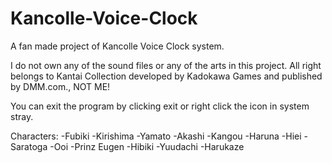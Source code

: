 # Kancolle-Voice-Clock
A fan made project of Kancolle Voice Clock system.

I do not own any of the sound files or any of the arts in this project. All right belongs to Kantai Collection developed by Kadokawa Games and published by DMM.com., NOT ME!

You can exit the program by clicking exit or right click the icon in system stray.

Characters:
-Fubiki
-Kirishima
-Yamato
-Akashi
-Kangou
-Haruna
-Hiei
-Saratoga
-Ooi
-Prinz Eugen
-Hibiki
-Yuudachi
-Harukaze
